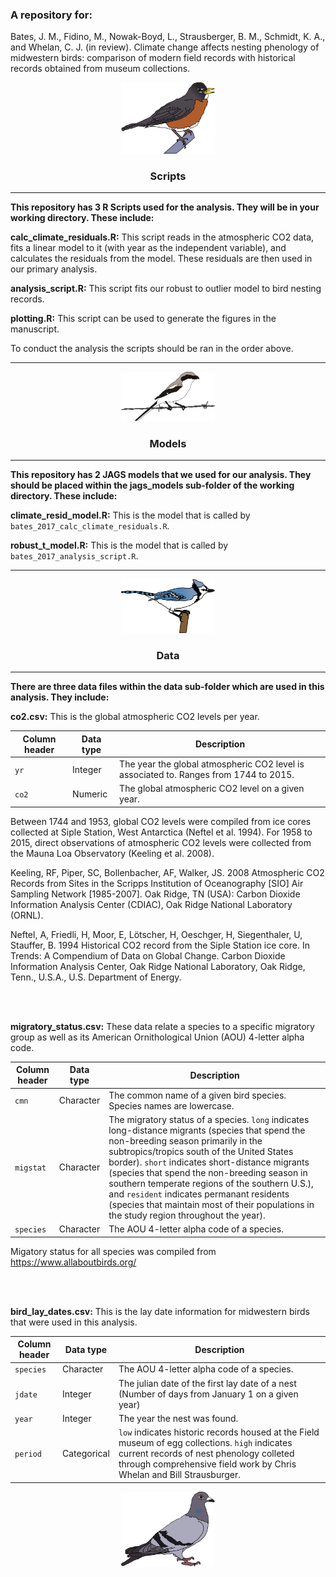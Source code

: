 
### A repository for:

Bates, J. M., Fidino, M., Nowak-Boyd, L., Strausberger, B. M., Schmidt, K. A., and Whelan, C. J. (in review). Climate change affects nesting phenology of midwestern birds: comparison of modern field records with historical records obtained from museum collections.

<div align="center"><img width="150" height="auto" src="./images/american_robin.png" alt="A drawing of a robin that Mason made." /></div>

<div align="center"> <h3>Scripts</h3> </div>

---

**This repository has 3 R Scripts used for the analysis. They will be in your working directory. These include:**

**calc_climate_residuals.R:** This script reads in the atmospheric CO2 data, fits a linear model to it (with year as the independent variable), and calculates the residuals from the model.
These residuals are then used in our primary analysis.

**analysis_script.R:** This script fits our robust to outlier model to bird nesting records.

**plotting.R:** This script can be used to generate the figures in the manuscript.

To conduct the analysis the scripts should be ran in the order above.

---

<div align="center"><img width="150" height="auto" src="./images/shrike.png" alt="A drawing of a shrike that Mason made." /></div>

<div align="center"> <h3>Models</h3> </div>

---

**This repository has 2 JAGS models that we used for our analysis. They should be placed within the jags_models sub-folder of the working directory. These include:**

**climate_resid_model.R:** This is the model that is called by `bates_2017_calc_climate_residuals.R`. 

**robust_t_model.R:** This is the model that is called by `bates_2017_analysis_script.R`. 

---

<div align="center"><img width="150" height="auto" src="./images/blue_jay.png" alt="A drawing of a blue jay that Mason made." /></div>

<div align="center"> <h3>Data</h3> </div>

---

**There are three data files within the data sub-folder which are used in this analysis. They include:**

**co2.csv:** This is the global atmospheric CO2 levels per year. 

| Column header | Data type | Description |
|---|---|---|
| `yr`| Integer | The year the global atmospheric CO2 level is associated to. Ranges from 1744 to 2015. |
| `co2` | Numeric | The global atmospheric CO2 level on a given year. |

Between 1744 and 1953, global CO2 levels were compiled from ice cores collected at Siple Station, West Antarctica (Neftel et al. 1994). 
For 1958 to 2015, direct observations of atmospheric CO2 levels were collected from the Mauna Loa Observatory (Keeling et al. 2008).

Keeling, RF, Piper, SC, Bollenbacher, AF, Walker, JS. 2008 Atmospheric CO2 Records from Sites in the Scripps Institution of Oceanography [SIO] Air Sampling Network [1985-2007]. Oak Ridge, TN (USA): Carbon Dioxide Information Analysis Center (CDIAC), Oak Ridge National Laboratory (ORNL).

Neftel, A, Friedli, H, Moor, E, Lötscher, H, Oeschger, H, Siegenthaler, U, Stauffer, B. 1994
Historical CO2 record from the Siple Station ice core. In Trends: A Compendium of Data on Global Change. Carbon Dioxide Information Analysis Center, Oak Ridge National Laboratory, Oak Ridge, Tenn., U.S.A., U.S. Department of Energy.


<br>
<br>

**migratory_status.csv:** These data relate a species to a specific migratory group as well as its American Ornithological Union (AOU) 4-letter alpha code.

| Column header | Data type | Description |
|---|---|---|
| `cmn` | Character | The common name of a given bird species. Species names are lowercase. |
| `migstat` | Character | The migratory status of a species. `long` indicates long-distance migrants (species that spend the non-breeding season primarily in the subtropics/tropics south of the United States border). `short` indicates short-distance migrants (species that spend the non-breeding season in southern temperate regions of the southern U.S.), and `resident` indicates permanant residents (species that maintain most of their populations in the study region throughout the year). |
 |`species`| Character | The AOU 4-letter alpha code of a species. |
 
 Migatory status for all species was compiled from https://www.allaboutbirds.org/
 
<br>
<br>
 
 **bird_lay_dates.csv:** This is the lay date information for midwestern birds that were used in this analysis.
 
 | Column header | Data type | Description |
|---|---|---|
|`species`| Character | The AOU 4-letter alpha code of a species. |
|`jdate`| Integer | The julian date of the first lay date of a nest (Number of days from January 1 on a given year) |
|`year` | Integer | The year the nest was found. |
| `period` | Categorical | `low` indicates historic records housed at the Field museum of egg collections. `high` indicates current records of nest phenology colleted through comprehensive field work by Chris Whelan and Bill Strausburger.|
 


<div align="center"><img width="150" height="auto" src="./images/rock_dove.png" alt="A drawing of a pigeon that Mason made." /></div>
